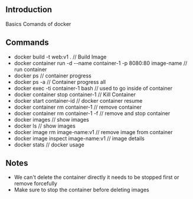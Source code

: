 ## Introduction
Basics Comands of docker

## Commands
- docker build -t web:v1 . // Build Image
- docker container run -d --name container-1 -p 8080:80 image-name // run container
- docker ps // container progress
- docker ps -a // Container progress all
- docker exec -ti container-1 bash // used to go inside of container
- docker container stop container-1 // Kill Container
- docker start container-id // docker container resume
- docker container rm container-1 // remove container
- docker container rm container-1 -f // remove and stop container
- docker images // show images
- docker ls // show images
- docker image rm image-name:v1 // remove image from container
- docker image inspect image-name:v1 // image details
- docker stats // docker usage

## Notes
- We can't delete the container directly it needs to be stopped first or remove forcefully
- Make sure to stop the container before deleting images